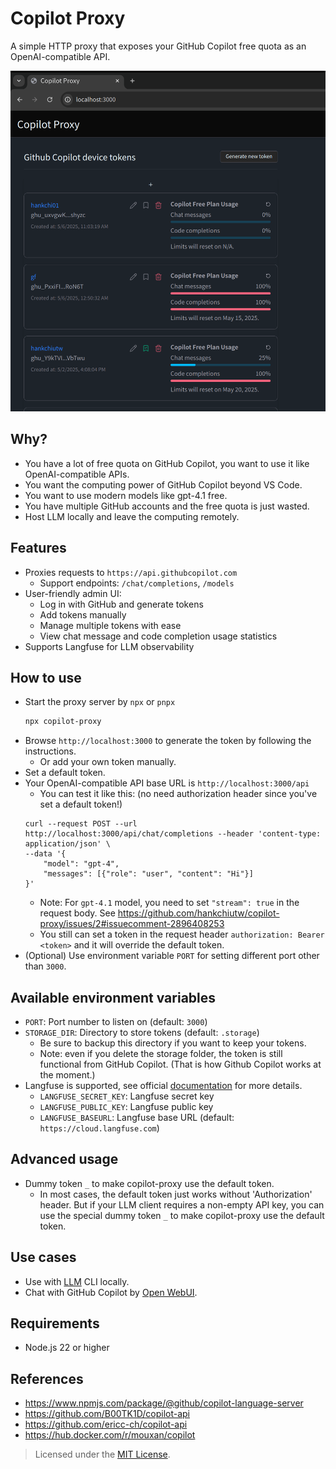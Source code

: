 # Copilot Proxy

A simple HTTP proxy that exposes your GitHub Copilot free quota as an OpenAI-compatible API.

<img src="https://raw.githubusercontent.com/hankchiutw/copilot-proxy/main/screenshot.png" width="600">


## Why?
- You have a lot of free quota on GitHub Copilot, you want to use it like OpenAI-compatible APIs.
- You want the computing power of GitHub Copilot beyond VS Code.
- You want to use modern models like gpt-4.1 free.
- You have multiple GitHub accounts and the free quota is just wasted.
- Host LLM locally and leave the computing remotely.

## Features

- Proxies requests to `https://api.githubcopilot.com`
  - Support endpoints: `/chat/completions`, `/models`
- User-friendly admin UI:
  - Log in with GitHub and generate tokens
  - Add tokens manually
  - Manage multiple tokens with ease
  - View chat message and code completion usage statistics
- Supports Langfuse for LLM observability

## How to use
- Start the proxy server by `npx` or `pnpx`
    ```bash
    npx copilot-proxy

    ```
- Browse `http://localhost:3000` to generate the token by following the instructions.
  - Or add your own token manually.
- Set a default token.
- Your OpenAI-compatible API base URL is `http://localhost:3000/api`
  - You can test it like this: (no need authorization header since you've set a default token!)
  ```
  curl --request POST --url http://localhost:3000/api/chat/completions --header 'content-type: application/json' \
  --data '{
      "model": "gpt-4",
      "messages": [{"role": "user", "content": "Hi"}]
  }'
  ```
    - Note: For `gpt-4.1` model, you need to set `"stream": true` in the request body. See https://github.com/hankchiutw/copilot-proxy/issues/2#issuecomment-2896408253
  - You still can set a token in the request header `authorization: Bearer <token>` and it will override the default token.
- (Optional) Use environment variable `PORT` for setting different port other than `3000`.

## Available environment variables
  - `PORT`: Port number to listen on (default: `3000`)
  - `STORAGE_DIR`: Directory to store tokens (default: `.storage`)
    - Be sure to backup this directory if you want to keep your tokens.
    - Note: even if you delete the storage folder, the token is still functional from GitHub Copilot. (That is how Github Copilot works at the moment.)
  - Langfuse is supported, see official [documentation](https://langfuse.com/docs/get-started) for more details.
      - `LANGFUSE_SECRET_KEY`: Langfuse secret key
      - `LANGFUSE_PUBLIC_KEY`: Langfuse public key
      - `LANGFUSE_BASEURL`: Langfuse base URL (default: `https://cloud.langfuse.com`)

## Advanced usage
- Dummy token `_` to make copilot-proxy use the default token.
    - In most cases, the default token just works without 'Authorization' header. But if your LLM client requires a non-empty API key, you can use the special dummy token `_` to make copilot-proxy use the default token.

## Use cases
- Use with [LLM](https://llm.datasette.io/en/stable/other-models.html#openai-compatible-models) CLI locally.
- Chat with GitHub Copilot by [Open WebUI](https://docs.openwebui.com/getting-started/).
## Requirements

- Node.js 22 or higher 

## References
- https://www.npmjs.com/package/@github/copilot-language-server
- https://github.com/B00TK1D/copilot-api
- https://github.com/ericc-ch/copilot-api
- https://hub.docker.com/r/mouxan/copilot

> Licensed under the [MIT License](./LICENSE).
